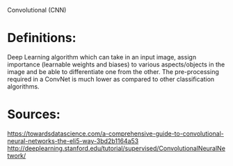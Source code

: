 Convolutional (CNN)

# Definitions:

Deep Learning algorithm which can take in an input image, assign importance (learnable weights and biases) to various aspects/objects in the image and be able to differentiate one from the other. The pre-processing required in a ConvNet is much lower as compared to other classification algorithms.

# Sources:

https://towardsdatascience.com/a-comprehensive-guide-to-convolutional-neural-networks-the-eli5-way-3bd2b1164a53 http://deeplearning.stanford.edu/tutorial/supervised/ConvolutionalNeuralNetwork/
